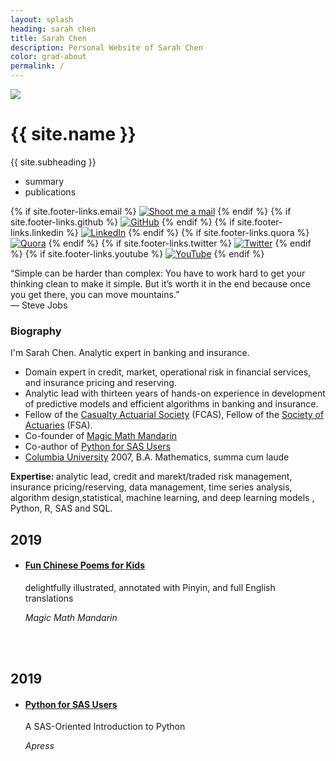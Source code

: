 ```yaml
---
layout: splash
heading: sarah chen
title: Sarah Chen
description: Personal Website of Sarah Chen
color: grad-about
permalink: /
---
```


<div class="blog-intro {{ page.color }} about-header-fix">
  <div class="profile-wrapper">
    <div class="profile-pic"><img src="{{ "./images/avatar.jpg" | relative_url }}" /></div>
    <div class="profile-description">
      <h1>{{ site.name }}</h1>
      <p>{{ site.subheading }}</p>
    </div>
  </div>
  <div class="home-follow-wrapper">
    <div class="home-follow">
      <script async defer src="https://buttons.github.io/buttons.js"></script>
      <!-- <a href="https://twitter.com/{{site.footer-links.twitter}}?ref_src=twsrc%5Etfw" class="twitter-follow-button" data-size="large" data-show-screen-name="false" data-show-count="true"></a><script async src="https://platform.twitter.com/widgets.js" charset="utf-8"></script>
       --><!-- <a class="github-button" href="https://github.com/{{site.footer-links.github}}" data-show-count="false" data-size="large" aria-label="Follow @{{site.footer-links.github}} on GitHub">Follow</a> -->
    </div>
  </div>
</div>

<div class="about-container">
  <div class="home-articles">
    <div class="home-wrapper about-wrapper">
      <div class="category-tab about-category-tab" id="category-tab">
        <ul>
          <li id="tab_summary" onclick="showAboutTabBox(this.id)">summary</li>
          <li id="tab_publications" onclick="showAboutTabBox(this.id)">publications</li>
        </ul>
      </div>
      <!--Summary STARTS-->
      <div class="blog-category-box work-category-box about-category-box" id="box_summary" style="box-shadow: none !important;">
        <div>
          <div class="about_me_body">
            <div class="social">
              {% if site.footer-links.email %}
              <a href="mailto:{{ site.footer-links.email }}?Subject=Hello"><img src="{{ "./images/icons/mail.png" | relative_url }}" title="Shoot me a mail" /></a>
              {% endif %}
              {% if site.footer-links.github %}
              <a href="https://github.com/{{ site.footer-links.github }}" target="_blank"><img src="{{ "./images/icons/github.png" | relative_url }}" title="GitHub" /></a>
              {% endif %}
              {% if site.footer-links.linkedin %}
              <a href="https://www.linkedin.com/in/{{ site.footer-links.linkedin }}" target="_blank"><img src="{{ "./images/icons/linkedin.png" | relative_url }}" title="LinkedIn" /></a>
              {% endif %}
              {% if site.footer-links.quora %}
              <a href="https://www.quora.com/profile/{{ site.footer-links.quora }}" target="_blank"><img src="{{ "./images/icons/quora.png" | relative_url }}" title="Quora" /></a>
              {% endif %}
              {% if site.footer-links.twitter %}
              <a href="https://twitter.com/{{ site.footer-links.twitter }}" target="_blank"><img src="{{ "./images/icons/twitter.png" | relative_url }}" title="Twitter" /></a>
              {% endif %}
              {% if site.footer-links.youtube %}
              <a href="https://www.youtube.com/c/{{ site.footer-links.youtube }}" target="_blank"><img src="{{ "./images/icons/youtube.png" | relative_url }}" title="YouTube" /></a>
              {% endif %}
            </div>
          <p class="about-quote">“Simple can be harder than complex: You have to work hard to get your thinking clean to make it simple. But it’s worth it in the end because once you get there, you can move mountains.”<br>― Steve Jobs</p>
          <h3>Biography</h3>
          <p style="margin-top: 0px !important;">I'm Sarah Chen. Analytic expert in banking and insurance.
          </p>
          <ul class="timeline">
            <li>Domain expert in credit, market, operational risk in financial services, and insurance pricing and reserving.</li>
            <li>Analytic lead with thirteen years of hands-on experience in development of predictive models and efficient algorithms in banking and insurance.</li>
            <li>Fellow of the <a href="https://www.casact.org/" target="_blank">Casualty Actuarial Society</a> (FCAS), Fellow of the <a href=" https://www.soa.org/" target="_blank"> Society of Actuaries</a> (FSA).</li>
            <li>Co-founder of <a href=" https://www.magicmathmandarin.org/"> Magic Math Mandarin </a></li>
            <li>Co-author of <a href="https://www.amazon.com/Python-SAS-Users-SAS-Oriented-Introduction/dp/1484250001" target="_blank">Python for SAS Users</a></li>
            <li><a href="https://www.math.columbia.edu/" target="_blank">Columbia University</a> 2007, B.A. Mathematics, summa cum laude</li>
          </ul>
          <p><strong>Expertise: </strong>analytic lead, credit and marekt/traded risk management, insurance pricing/reserving, data management, time series analysis, algorithm design,statistical, machine learning, and deep learning models , Python, R, SAS and SQL.</p>
        </div>
      </div>
      </div>
      <!--Publications STARTS-->
      <div class="blog-category-box work-category-box about-category-box" id="box_publications" style="box-shadow: none !important;">
        <div class="work-inner-box">
          <h2>2019</h2>
          <ul>
            <li>
              <div>
                <h4><a href="https://www.amazon.com/Fun-Chinese-Poems-Kids-delightfully/dp/1734315202/ref=sr_1_1?keywords=fun+chinese+poems+for+kids&qid=1579308749&sr=8-1" target="_blank">Fun Chinese Poems for Kids</a></h4>
                <p>delightfully illustrated, annotated with Pinyin, and full English translations</p>
                <p><i>Magic Math Mandarin</i></p>
              </div>
            </li>
          </ul>
          <br>
          <br>
        </div>
        <div class="work-inner-box">
          <h2>2019</h2>
          <ul>
            <li>
              <div>
                <h4><a href="https://www.amazon.com/Python-SAS-Users-SAS-Oriented-Introduction/dp/1484250001" target="_blank">Python for SAS Users</a></h4>
                <p>A SAS-Oriented Introduction to Python</p>
                <p><i>Apress</i></p>
              </div>
            </li>
          </ul>
          <br>
          <br>
        </div>
      </div>
      <!--Publications ENDS-->
    </div>
  </div>
</div>

<script src="//cdn.jsdelivr.net/particles.js/2.0.0/particles.min.js"></script>
<script src="https://cdn.jsdelivr.net/npm/chart.js@2.8.0"></script>
<script src="https://cdn.jsdelivr.net/npm/chartjs-plugin-datalabels@0.5.0"></script>
<script type="text/javascript">
  document.getElementById("box_summary").style.display = "block";
  document.getElementById("tab_summary").style.fontWeight = "bold";
  document.getElementById("tab_summary").style.borderBottom = "1px solid black";
</script>